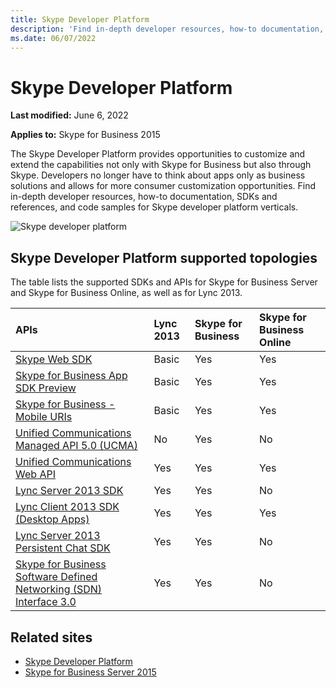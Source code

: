 ```yaml
---
title: Skype Developer Platform
description: 'Find in-depth developer resources, how-to documentation, SDKs and references, and code samples for Skype developer platform verticals.'
ms.date: 06/07/2022
---
```


# Skype Developer Platform

**Last modified:** June 6, 2022

**Applies to:** Skype for Business 2015

The Skype Developer Platform provides opportunities to customize and extend the capabilities not only with Skype for Business but also through Skype. Developers no longer have to think about apps only as business solutions and allows for more consumer customization opportunities. Find in-depth developer resources, how-to documentation, SDKs and references, and code samples for Skype developer platform verticals.

![Skype developer platform](images/SkypeDevPlatform.png)

## Skype Developer Platform supported topologies

The table lists the supported SDKs and APIs for Skype for Business Server and Skype for Business Online, as well as for Lync 2013.

|**APIs**|**Lync 2013**|**Skype for Business**|**Skype for Business Online**|
|:-----|:-----|:-----|:-----|
|[Skype Web SDK](WebSDK/docs/SkypeWebSDK.md)|Basic|Yes|Yes|
|[Skype for Business App SDK Preview](AppSDK/SkypeAppSDK.md)|Basic|Yes|Yes|
|[Skype for Business - Mobile URIs](/skype-sdk/skype-for-business-uris/sfbmobileuri)|Basic|Yes|Yes|
|[Unified Communications Managed API 5.0 (UCMA)](/skype-sdk/ucma/ucma-5-0-overview)|No|Yes|No|
|[Unified Communications Web API](ucwa/UnifiedCommunicationsWebAPI2_0.md)|Yes|Yes|Yes|
|[Lync Server 2013 SDK](/lync/server-sdk/lync-server-2013-sdk-documentation)|Yes|Yes|No|
|[Lync Client 2013 SDK (Desktop Apps)](/lync/desktop/lync-2013-sdk-documentation)|Yes|Yes|Yes|
|[Lync Server 2013 Persistent Chat SDK](/lync/persistent-chat-sdk/lync-server-2013-persistent-chat-sdk-documentation)|Yes|Yes|No|
|[Skype for Business Software Defined Networking (SDN) Interface 3.0](/skype-sdk/sdn/articles/skype-for-business-sdn-interface)|Yes|Yes|No|

## Related sites

- [Skype Developer Platform](/skype-sdk/skypedeveloperplatform)
- [Skype for Business Server 2015](/SkypeForBusiness/skype-for-business-server-2015)
